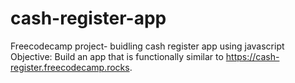 # cash-register-app
Freecodecamp project- buidling cash register app using javascript
Objective: Build an app that is functionally similar to https://cash-register.freecodecamp.rocks.

